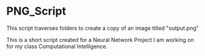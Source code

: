 # PNG_Script
This script traverses folders to create a copy of an image titled "output.png"

This is a short script created for a Neural Network Project I am working on for my class Computational Intelligence.
